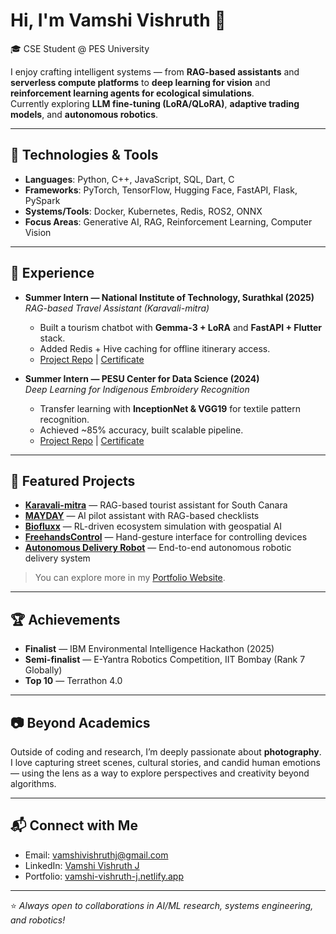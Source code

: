 # Hi, I'm Vamshi Vishruth 👋

🎓 CSE Student @ PES University

I enjoy crafting intelligent systems — from **RAG-based assistants** and **serverless compute platforms** to **deep learning for vision** and **reinforcement learning agents for ecological simulations**.  
Currently exploring **LLM fine-tuning (LoRA/QLoRA)**, **adaptive trading models**, and **autonomous robotics**.

---

## 🔧 Technologies & Tools

- **Languages**: Python, C++, JavaScript, SQL, Dart, C  
- **Frameworks**: PyTorch, TensorFlow, Hugging Face, FastAPI, Flask, PySpark  
- **Systems/Tools**: Docker, Kubernetes, Redis, ROS2, ONNX  
- **Focus Areas**: Generative AI, RAG, Reinforcement Learning, Computer Vision

---

## 💼 Experience

- **Summer Intern — National Institute of Technology, Surathkal (2025)**  
  *RAG-based Travel Assistant (Karavali-mitra)*  
  - Built a tourism chatbot with **Gemma-3 + LoRA** and **FastAPI + Flutter** stack.  
  - Added Redis + Hive caching for offline itinerary access.  
  - [Project Repo](https://github.com/RandomForestPanda/Karavali-mitra) | [Certificate](https://drive.google.com/file/d/1sdneKO0sWCQLBp2S8RAUlcpxUFkXdacV/view?usp=sharing)

- **Summer Intern — PESU Center for Data Science (2024)**  
  *Deep Learning for Indigenous Embroidery Recognition*  
  - Transfer learning with **InceptionNet & VGG19** for textile pattern recognition.  
  - Achieved ~85% accuracy, built scalable pipeline.  
  - [Project Repo](https://github.com/RandomForestPanda/Stitch-detection) | [Certificate](https://drive.google.com/file/d/1Yds_WThuNYpwAsPZdO_q66YLMrLV4-_8/view?usp=sharing)

---

## 🚀 Featured Projects

- **[Karavali-mitra](https://github.com/RandomForestPanda/Karavali-mitra)** — RAG-based tourist assistant for South Canara  
- **[MAYDAY](https://github.com/RandomForestPanda/MAYDAY)** — AI pilot assistant with RAG-based checklists  
- **[Biofluxx](https://github.com/RandomForestPanda/biofluxx)** — RL-driven ecosystem simulation with geospatial AI  
- **[FreehandsControl](https://github.com/RandomForestPanda/freehandscontrol)** — Hand-gesture interface for controlling devices  
- **[Autonomous Delivery Robot](https://github.com/RandomForestPanda/autonomous-delivery-robot)** — End-to-end autonomous robotic delivery system  

> You can explore more in my [Portfolio Website](https://vamshi-vishruth-j.netlify.app).

---

## 🏆 Achievements

- **Finalist** — IBM Environmental Intelligence Hackathon (2025)  
- **Semi-finalist** — E-Yantra Robotics Competition, IIT Bombay (Rank 7 Globally)  
- **Top 10** — Terrathon 4.0  

---

## 📷 Beyond Academics

Outside of coding and research, I’m deeply passionate about **photography**.  
I love capturing street scenes, cultural stories, and candid human emotions — using the lens as a way to explore perspectives and creativity beyond algorithms.  

---

## 📬 Connect with Me

- Email: [vamshivishruthj@gmail.com](mailto:vamshivishruthj@gmail.com)  
- LinkedIn: [Vamshi Vishruth J](https://linkedin.com/in/vamshi-vishruth-j)  
- Portfolio: [vamshi-vishruth-j.netlify.app](https://vamshi-vishruth-j.netlify.app)  

---

⭐️ *Always open to collaborations in AI/ML research, systems engineering, and robotics!*
